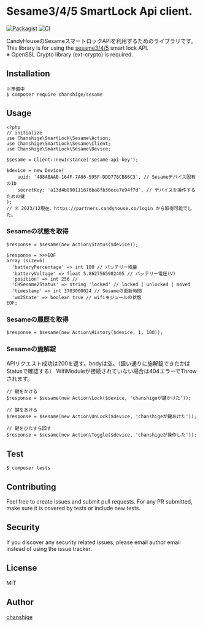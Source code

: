 # Sesame3/4/5 SmartLock Api client.

[![Packagist](https://img.shields.io/badge/packagist-v2.0.0-blue.svg)](https://packagist.org/packages/chanshige/sesame)
[![CI](https://github.com/chanshige/sesame/actions/workflows/ci.yml/badge.svg)](https://github.com/chanshige/sesame/actions/workflows/ci.yml)

CandyHouseのSesameスマートロックAPIを利用するためのライブラリです。  
This library is for using the [sesame3/4/5](https://jp.candyhouse.co/) smart lock API.  
※ OpenSSL Crypto library (ext-crypto) is required.

Installation
--
```
※準備中
$ composer require chanshige/sesame
```

Usage
--

```injectablephp
<?php
// initialize
use Chanshige\SmartLock\Sesame\Action;
use Chanshige\SmartLock\Sesame\Client;
use Chanshige\SmartLock\Sesame\Device;

$sesame = Client::newInstance('sesame-api-key');

$device = new Device(
    uuid: '488ABAAB-164F-7A86-595F-DDD778CB86C3', // Sesameデバイス固有のID
    secretKey: 'a13d4b890111676ba8fb36ece7e94f7d', // デバイスを操作するための鍵
);
// ※ 2023/12現在、https://partners.candyhouse.co/login から取得可能でした。
```

### Sesameの状態を取得
```injectablephp
$response = $sesame(new Action\Status($device));

$response = >>>EOF
array (size=6)
  'batteryPercentage' => int 100 // バッテリー残量
  'batteryVoltage' => float 5.8627565982405 // バッテリー電圧(V)
  'position' => int 256 // 
  'CHSesame2Status' => string 'locked' // locked | unlocked | moved
  'timestamp' => int 1703000024 // Sesameの更新時間
  'wm2State' => boolean true // wifiモジュールの状態
EOF;

```

### Sesameの履歴を取得
```injectablephp
$response = $sesame(new Action\History($device, 1, 100));
```

### Sesameの施解錠
APIリクエスト成功は200を返す。bodyは空。（狙い通りに施解錠できたかはStatusで確認する）
WifiModuleが接続されていない場合は404エラーでThrowされます。
```injectablephp
// 鍵をかける
$response = $sesame(new Action\Lock($device, 'chanshigeが鍵かけた'));

// 鍵をあける
$response = $sesame(new Action\UnLock($device, 'chanshigeが鍵あけた'));

// 鍵をひたすら回す
$response = $sesame(new Action\Toggle($device, 'chanshigeが操作した'));
```
Test
--
```
$ composer tests
```

Contributing
--
Feel free to create issues and submit pull requests. For any PR submitted, make sure it is covered by tests or include new tests.

Security
--
If you discover any security related issues, please email author email instead of using the issue tracker.

License
--
MIT

Author
--
[chanshige](https://twitter.com/chanshige)